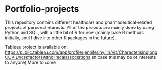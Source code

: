 # Portfolio-projects
This repository contains different healthcare and pharmaceutical-related projects of personal interests. All of the projects are mainly done by using Python and SQL, with a little bit of R for now (mainly base R methods initially, until I dive into other R packages in the future).

Tableau project is available on: https://public.tableau.com/app/profile/jennifer.hy.lin/viz/CharacterisinglongCOVID/Riskfactorswithclinicalassociations (in case this may be of interests to anyone)
More to come
